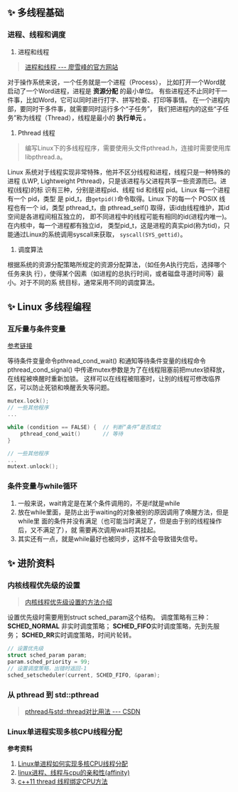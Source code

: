 ## ✨ 多线程基础
### 进程、线程和调度
1. 进程和线程
> [进程和线程 --- 廖雪峰的官方网站](
https://www.liaoxuefeng.com/wiki/1016959663602400/1017627212385376)

对于操作系统来说，一个任务就是一个进程（Process），
比如打开一个Word就启动了一个Word进程，进程是 **资源分配** 的最小单位。
有些进程还不止同时干一件事，比如Word，它可以同时进行打字、拼写检查、打印等事情。
在一个进程内部，要同时干多件事，就需要同时运行多个“子任务”，
我们把进程内的这些“子任务”称为线程（Thread），线程是最小的 **执行单元** 。

1. Pthread 线程
> 编写Linux下的多线程程序，需要使用头文件pthread.h，连接时需要使用库libpthread.a。

Linux 系统对于线程实现非常特殊，他并不区分线程和进程，线程只是一种特殊的进程
(LWP, Lightweight Pthread)，只是该进程与父进程共享一些资源而已。进程(线程)的标
识有三种，分别是进程pid、线程 tid 和线程 pid。Linux 每一个进程有一个 pid，类型
是 pid_t，由`getpid()`命令取得。Linux 下的每一个 POSIX 线程也有一个 id，类型
pthread_t，由 pthread_self() 取得，该id由线程维护，其id空间是各进程间相互独立的，
即不同进程中的线程可能有相同的id(进程内唯一)。在内核中，每一个进程都有独立id，
类型pid_t，这是进程的真实pid(称为tid)，只能通过Linux的系统调用syscall来获取，
`syscall(SYS_gettid)`。

1. 调度算法

根据系统的资源分配策略所规定的资源分配算法，（如任务A执行完后，选择哪个任务来执
行），使得某个因素（如进程的总执行时间，或者磁盘寻道时间等）最小。对于不同的系
统目标，通常采用不同的调度算法。


## ✨ Linux 多线程编程
### 互斥量与条件变量
[参考链接](https://stackoverflow.com/questions/4544234/calling-pthread-cond-signal-without-locking-mutex)

等待条件变量命令pthread_cond_wait() 
和通知等待条件变量的线程命令pthread_cond_signal()
中传递mutex参数是为了在线程阻塞前把mutex锁释放，在线程被唤醒时重新加锁。
这样可以在线程被阻塞时，让别的线程可修改临界区，可以防止死锁和唤醒丢失等问题。
```cpp
mutex.lock();
// 一些其他程序
...

while (condition == FALSE) {  // 判断“条件”是否成立
    pthread_cond_wait()       // 等待
}

// 一些其他程序
...
mutext.unlock();
```

### 条件变量与while循环
1. 一般来说，wait肯定是在某个条件调用的，不是if就是while
2. 放在while里面，是防止出于waiting的对象被别的原因调用了唤醒方法，但是while里
面的条件并没有满足（也可能当时满足了，但是由于别的线程操作后，又不满足了），就
需要再次调用wait将其挂起。
3. 其实还有一点，就是while最好也被同步，这样不会导致错失信号。


## ✨ 进阶资料
### 内核线程优先级的设置
> [内核线程优先级设置的方法介绍](http://www.zzvips.com/article/117072.html)

设置优先级时需要用到struct sched\_param这个结构。
调度策略有三种：**SCHED\_NORMAL** 非实时调度策略；
**SCHED\_FIFO**实时调度策略，先到先服务；
**SCHED\_RR**实时调度策略，时间片轮转。

```cpp
// 设置优先级
struct sched_param param;
param.sched_priority = 99;
// 设置调度策略，出错时返回-1
sched_setscheduler(current, SCHED_FIFO, &param);
```

### 从 pthread 到 std::pthread
> [pthread与std::thread对比用法 --- CSDN](
https://blog.csdn.net/matrixyy/article/details/50929149)

### Linux单进程实现多核CPU线程分配
**参考资料** 
1. [Linux单进程如何实现多核CPU线程分配](https://zhidao.baidu.com/question/419156063.html)
2. [linux进程、线程与cpu的亲和性(affinity)](https://www.cnblogs.com/wenqiang/p/6049978.html)
3. [c++11 thread 线程绑定CPU方法](https://blog.csdn.net/zfjBIT/article/details/105846212)

